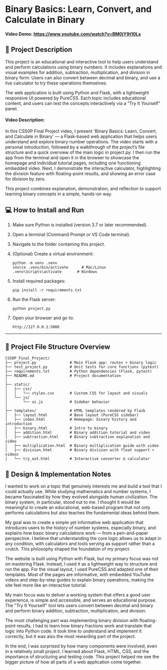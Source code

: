 
# Binary Basics: Learn, Convert, and Calculate in Binary

#### Video Demo: https://www.youtube.com/watch?v=BM0jY9t10Ls

## 📘 Project Description

This project is an educational and interactive tool to help users understand and perform calculations using binary numbers. It includes explanations and visual examples for addition, subtraction, multiplication, and division in binary form. Users can also convert between decimal and binary, and use a live calculator to try these operations themselves.

The web application is built using Python and Flask, with a lightweight responsive UI powered by PureCSS. Each topic includes educational content, and users can test the concepts interactively via a "Try It Yourself" panel.

#### Video Description:
In this CS50P Final Project video, I present 'Binary Basics: Learn, Convert, and Calculate in Binary' — a Flask-based web application that helps users understand and explore binary number operations.
The video starts with a personal introduction, followed by a walkthrough of the project’s file structure and a quick overview of the main logic in project.py.
I then run the app from the terminal and open it in the browser to showcase the homepage and individual tutorial pages, including one functioning embedded video.
Next, I demonstrate the interactive calculator, highlighting the division feature with floating-point results, and showing an error case for division by zero.

This project combines explanation, demonstration, and reflection to support learning binary concepts in a simple, hands-on way.


## 💻 How to Install and Run

1. Make sure Python is installed (version 3.7 or later recommended).
2. Open a terminal (Command Prompt or VS Code terminal).
3. Navigate to the folder containing this project.

4. (Optional) Create a virtual environment:
    ```
    python -m venv .venv
    source .venv/bin/activate      # Mac/Linux
    .venv\Scripts\activate       # Windows
    ```

5. Install required packages:
    ```
    pip install -r requirements.txt
    ```

6. Run the Flask server:
    ```
    python project.py
    ```

7. Open your browser and go to:
    ```
    http://127.0.0.1:5000
    ```

---

## 📂 Project File Structure Overview
```
CS50P_Final_Project/
├── project.py               # Main Flask app: routes + binary logic
├── test_project.py          # Unit tests for core functions (pytest)
├── requirements.txt         # Python dependencies (Flask, pytest)
├── README.md                # Project documentation
│
├── static/
│   ├── css/
│   │   └── styles.css       # Custom CSS for layout and visuals
│   └── js/
│       └── ui.js            # Sidebar behavior
│
├── templates/               # HTML templates rendered by Flask
│   ├── layout.html          # Base layout (PureCSS sidebar)
│   ├── index.html           # Homepage: binary history and introduction
│   ├── binary.html          # Intro to binary
│   ├── addition.html        # Binary addition tutorial and video
│   ├── subtraction.html     # Binary subtraction explanation and video
│   ├── multiplication.html  # Binary multiplication guide with video
│   ├── division.html        # Binary division with float support + videos
│   └── try_out.html         # Interactive converter & calculator
```


## 🧠 Design & Implementation Notes

I wanted to work on a topic that genuinely interests me and build a tool that I could actually use. While studying mathematics and number systems, I became fascinated by how they evolved alongside human civilization. The binary system, in particular, stood out to me. I thought it would be meaningful to create an educational, web-based program that not only performs calculations but also teaches the fundamental ideas behind them.

My goal was to create a simple yet informative web application that introduces users to the history of number systems, especially binary, and explains how basic binary calculations work — from a pen-and-paper perspective. I believe that understanding the core logic allows us to adapt in any condition, with calculators and tools serving as support rather than a crutch. This philosophy shaped the foundation of my project.

The website is built using Python with Flask, but my primary focus was not on mastering Flask. Instead, I used it as a lightweight way to structure and run the app. For the visual layout, I used PureCSS and adapted one of their templates. Most of the pages are informative, with embedded YouTube videos and step-by-step guides to explain binary operations, making the site feel more like an interactive tutorial.

My main focus was to deliver a working system that offers a good user experience, is simple and accessible, and serves an educational purpose. The "Try It Yourself" tool lets users convert between decimal and binary and perform binary addition, subtraction, multiplication, and division.

The most challenging part was implementing binary division with floating-point results. I had to learn how binary fractions work and translate that logic into Python code. It took time to understand and implement it correctly, but it was also the most rewarding part of the project.

In the end, I was surprised by how many components were involved, even in a relatively small project. I learned about Flask, HTML, CSS, and the importance of structuring and testing code. This project helped me see the bigger picture of how all parts of a web application come together.

